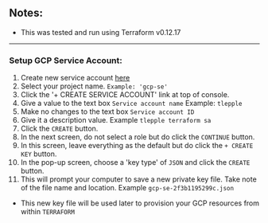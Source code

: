 ## Notes:
*  This was tested and run using Terraform v0.12.17

---

###  Setup GCP Service Account:

1.  Create new service account [here](https://console.cloud.google.com/iam-admin/serviceaccounts)
2.  Select your project name.  `Example: 'gcp-se'`
3.  Click the '+ CREATE SERVICE ACCOUNT' link at top of console.
4.  Give a value to the text box `Service account name`   Example: `tlepple`
5.  Make no changes to the text box `Service account ID`
6.  Give it a description value.  Example `tlepple terraform sa`
7.  Click the `CREATE` button.
8.  In the next screen, do not select a role but do click the `CONTINUE` button.
9.  In this screen, leave everything as the default but do click the `+ CREATE KEY` button.
10. In the pop-up screen, choose a 'key type' of `JSON` and click the `CREATE` button.
11. This will prompt your computer to save a new private key file.  Take note of the file name and location.   Example `gcp-se-2f3b1195299c.json`

*  This new key file will be used later to provision your GCP resources from within `TERRAFORM`
